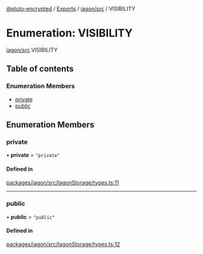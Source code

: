 [@pluto-encrypted](../README.md) / [Exports](../modules.md) / [iagon/src](../modules/iagon_src.md) / VISIBILITY

# Enumeration: VISIBILITY

[iagon/src](../modules/iagon_src.md).VISIBILITY

## Table of contents

### Enumeration Members

- [private](iagon_src.VISIBILITY.md#private)
- [public](iagon_src.VISIBILITY.md#public)

## Enumeration Members

### private

• **private** = ``"private"``

#### Defined in

[packages/iagon/src/IagonStorage/types.ts:11](https://github.com/atala-community-projects/pluto-encrypted/blob/5df4bd7/packages/iagon/src/IagonStorage/types.ts#L11)

___

### public

• **public** = ``"public"``

#### Defined in

[packages/iagon/src/IagonStorage/types.ts:12](https://github.com/atala-community-projects/pluto-encrypted/blob/5df4bd7/packages/iagon/src/IagonStorage/types.ts#L12)
